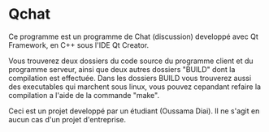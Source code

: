 # Qchat

Ce programme est un programme de Chat (discussion) developpé avec Qt Framework, en C++ sous l'IDE Qt Creator.

Vous trouverez deux dossiers du code source du programme client et du programme serveur, ainsi que deux autres dossiers "BUILD" dont la compilation est effectuée. Dans les dossiers BUILD vous trouverez aussi des executables qui marchent sous linux, vous pouvez cepandant refaire la compilation a l'aide de la commande "make".

Ceci est un projet developpé par un étudiant (Oussama Diai). Il ne s'agit en aucun cas d'un projet d'entreprise.
